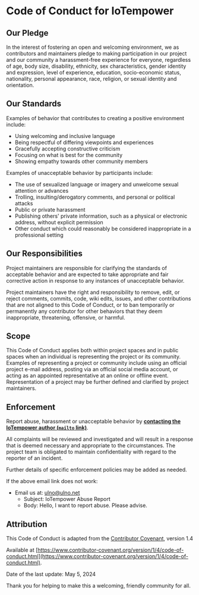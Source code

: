 # Code of Conduct for IoTempower

## Our Pledge

In the interest of fostering an open and welcoming environment, we as contributors and maintainers pledge to making participation in our project and our community a harassment-free experience for everyone, regardless of age, body size, disability, ethnicity, sex characteristics, gender identity and expression, level of experience, education, socio-economic status, nationality, personal appearance, race, religion, or sexual identity and orientation.

## Our Standards

Examples of behavior that contributes to creating a positive environment include:

- Using welcoming and inclusive language
- Being respectful of differing viewpoints and experiences
- Gracefully accepting constructive criticism
- Focusing on what is best for the community
- Showing empathy towards other community members

Examples of unacceptable behavior by participants include:

- The use of sexualized language or imagery and unwelcome sexual attention or advances
- Trolling, insulting/derogatory comments, and personal or political attacks
- Public or private harassment
- Publishing others' private information, such as a physical or electronic address, without explicit permission
- Other conduct which could reasonably be considered inappropriate in a professional setting

## Our Responsibilities

Project maintainers are responsible for clarifying the standards of acceptable behavior and are expected to take appropriate and fair corrective action in response to any instances of unacceptable behavior.

Project maintainers have the right and responsibility to remove, edit, or reject comments, commits, code, wiki edits, issues, and other contributions that are not aligned to this Code of Conduct, or to ban temporarily or permanently any contributor for other behaviors that they deem inappropriate, threatening, offensive, or harmful.

## Scope

This Code of Conduct applies both within project spaces and in public spaces when an individual is representing the project or its community. Examples of representing a project or community include using an official project e-mail address, posting via an official social media account, or acting as an appointed representative at an online or offline event. Representation of a project may be further defined and clarified by project maintainers.

## Enforcement

Report abuse, harassment or unacceptable behavior by **<a href="mailto:ulno@ulno.net?&subject=IoTempower Abuse Report&body=Hello,%20I%20want%20to%20report%20abuse.%20Please%20advise.">contacting the IoTempower author (`mailto` link)</a>**. 

All complaints will be reviewed and investigated and will result in a response that is deemed necessary and appropriate to the circumstances. The project team is obligated to maintain confidentiality with regard to the reporter of an incident.

Further details of specific enforcement policies may be added as needed.

If the above email link does not work:
- Email us at: ulno@ulno.net
  - Subject: IoTempower Abuse Report
  - Body: Hello, I want to report abuse. Please advise.


## Attribution

This Code of Conduct is adapted from the [Contributor Covenant](https://www.contributor-covenant.org), version 1.4

Available at [https://www.contributor-covenant.org/version/1/4/code-of-conduct.html](https://www.contributor-covenant.org/version/1/4/code-of-conduct.html).

Date of the last update: May 5, 2024

Thank you for helping to make this a welcoming, friendly community for all.

